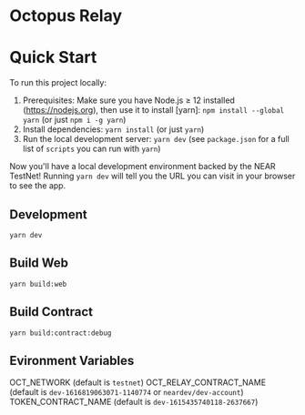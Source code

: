 Octopus Relay
==========

Quick Start
===========

To run this project locally:

1. Prerequisites: Make sure you have Node.js ≥ 12 installed (https://nodejs.org), then use it to install [yarn]: `npm install --global yarn` (or just `npm i -g yarn`)
2. Install dependencies: `yarn install` (or just `yarn`)
3. Run the local development server: `yarn dev` (see `package.json` for a
   full list of `scripts` you can run with `yarn`)

Now you'll have a local development environment backed by the NEAR TestNet! Running `yarn dev` will tell you the URL you can visit in your browser to see the app.

## Development

`yarn dev`


## Build Web

`yarn build:web`

## Build Contract

`yarn build:contract:debug`

## Evironment Variables

OCT_NETWORK (default is `testnet`)
OCT_RELAY_CONTRACT_NAME (default is `dev-1616819063071-1140774` or `neardev/dev-account`)
TOKEN_CONTRACT_NAME (default is `dev-1615435740118-2637667`)

